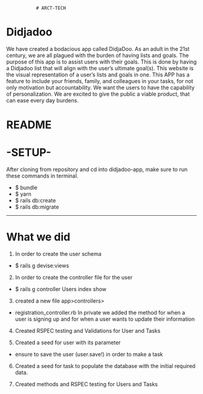                # ARCT-TECH
# Didjadoo

We have created a bodacious app called DidjaDoo.
As an adult in the 21st century, we are all plagued with the burden of having lists and goals. The purpose of this app is to assist users with their goals. This is done by having a Didjadoo list that will align with the user’s ultimate goal(s). This website is the visual representation of a user’s lists and goals in one.
This APP has a feature to include your friends, family, and colleagues in your tasks, for not only motivation but accountability. We want the users to have the capability of personalization. We are excited to give the public a viable product, that can ease every day burdens.

# README

# -SETUP-

After cloning from repository and cd into didjadoo-app, make sure to run these commands in terminal.

- $ bundle
- $ yarn
- $ rails db:create
- $ rails db:migrate

---

# What we did

1. In order to create the user schema

- $ rails g devise:views

2. In order to create the controller file for the user

- $ rails g controller Users index show

3. created a new file app>controllers>

- registration_controller.rb
  In private we added the method for when a user is signing up and for when a user wants to update their information

4. Created RSPEC testing and Validations for User and Tasks

5. Created a seed for user with its parameter

- ensure to save the user (user.save!) in order to make a task

6. Created a seed for task to populate the database with the initial required data.

7. Created methods and RSPEC testing for Users and Tasks